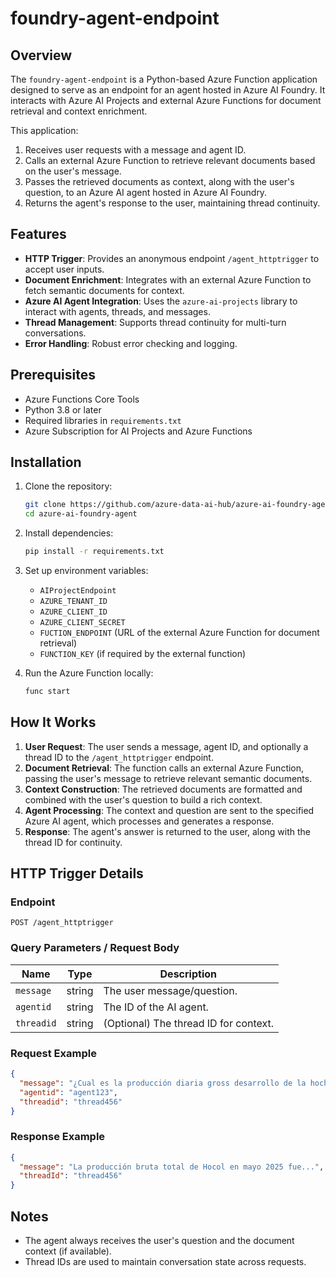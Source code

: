 # foundry-agent-endpoint

## Overview

The `foundry-agent-endpoint` is a Python-based Azure Function application designed to serve as an endpoint for an agent hosted in Azure AI Foundry.
It interacts with Azure AI Projects and external Azure Functions for document retrieval and context enrichment.

This application:
1. Receives user requests with a message and agent ID.
2. Calls an external Azure Function to retrieve relevant documents based on the user's message.
3. Passes the retrieved documents as context, along with the user's question, to an Azure AI agent hosted in Azure AI Foundry.
4. Returns the agent's response to the user, maintaining thread continuity.

## Features

- **HTTP Trigger**: Provides an anonymous endpoint `/agent_httptrigger` to accept user inputs.
- **Document Enrichment**: Integrates with an external Azure Function to fetch semantic documents for context.
- **Azure AI Agent Integration**: Uses the `azure-ai-projects` library to interact with agents, threads, and messages.
- **Thread Management**: Supports thread continuity for multi-turn conversations.
- **Error Handling**: Robust error checking and logging.

## Prerequisites

- Azure Functions Core Tools
- Python 3.8 or later
- Required libraries in `requirements.txt`
- Azure Subscription for AI Projects and Azure Functions

## Installation

1. Clone the repository:
    ```bash
    git clone https://github.com/azure-data-ai-hub/azure-ai-foundry-agent.git
    cd azure-ai-foundry-agent
    ```

2. Install dependencies:
    ```bash
    pip install -r requirements.txt
    ```

3. Set up environment variables:
    - `AIProjectEndpoint`
    - `AZURE_TENANT_ID`
    - `AZURE_CLIENT_ID`
    - `AZURE_CLIENT_SECRET`
    - `FUCTION_ENDPOINT` (URL of the external Azure Function for document retrieval)
    - `FUNCTION_KEY` (if required by the external function)

4. Run the Azure Function locally:
    ```bash
    func start
    ```

## How It Works

1. **User Request**: The user sends a message, agent ID, and optionally a thread ID to the `/agent_httptrigger` endpoint.
2. **Document Retrieval**: The function calls an external Azure Function, passing the user's message to retrieve relevant semantic documents.
3. **Context Construction**: The retrieved documents are formatted and combined with the user's question to build a rich context.
4. **Agent Processing**: The context and question are sent to the specified Azure AI agent, which processes and generates a response.
5. **Response**: The agent's answer is returned to the user, along with the thread ID for continuity.

## HTTP Trigger Details

### Endpoint

`POST /agent_httptrigger`

### Query Parameters / Request Body

| Name       | Type   | Description                          |
|------------|--------|--------------------------------------|
| `message`  | string | The user message/question.           |
| `agentid`  | string | The ID of the AI agent.              |
| `threadid` | string | (Optional) The thread ID for context.|

### Request Example

```json
{
  "message": "¿Cual es la producción diaria gross desarrollo de la hocha del 12 de abril?",
  "agentid": "agent123",
  "threadid": "thread456"
}
```

### Response Example

```json
{
  "message": "La producción bruta total de Hocol en mayo 2025 fue...",
  "threadId": "thread456"
}
```

## Notes


- The agent always receives the user's question and the document context (if available).
- Thread IDs are used to maintain conversation state across requests.

